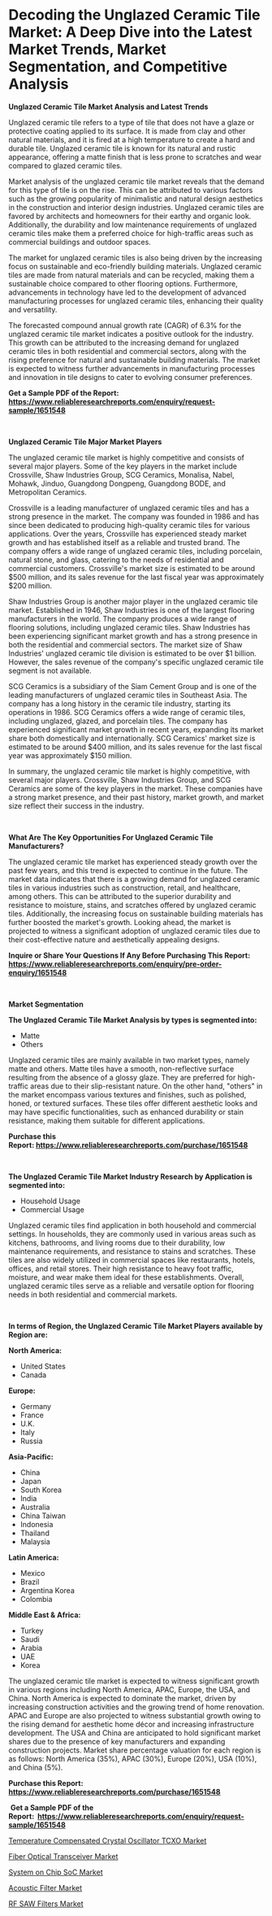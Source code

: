<p><h1>Decoding the Unglazed Ceramic Tile Market: A Deep Dive into the Latest Market Trends, Market Segmentation, and Competitive Analysis</h1></p><p><strong>Unglazed Ceramic Tile Market Analysis and Latest Trends</strong></p>
<p><p>Unglazed ceramic tile refers to a type of tile that does not have a glaze or protective coating applied to its surface. It is made from clay and other natural materials, and it is fired at a high temperature to create a hard and durable tile. Unglazed ceramic tile is known for its natural and rustic appearance, offering a matte finish that is less prone to scratches and wear compared to glazed ceramic tiles.</p><p>Market analysis of the unglazed ceramic tile market reveals that the demand for this type of tile is on the rise. This can be attributed to various factors such as the growing popularity of minimalistic and natural design aesthetics in the construction and interior design industries. Unglazed ceramic tiles are favored by architects and homeowners for their earthy and organic look. Additionally, the durability and low maintenance requirements of unglazed ceramic tiles make them a preferred choice for high-traffic areas such as commercial buildings and outdoor spaces.</p><p>The market for unglazed ceramic tiles is also being driven by the increasing focus on sustainable and eco-friendly building materials. Unglazed ceramic tiles are made from natural materials and can be recycled, making them a sustainable choice compared to other flooring options. Furthermore, advancements in technology have led to the development of advanced manufacturing processes for unglazed ceramic tiles, enhancing their quality and versatility.</p><p>The forecasted compound annual growth rate (CAGR) of 6.3% for the unglazed ceramic tile market indicates a positive outlook for the industry. This growth can be attributed to the increasing demand for unglazed ceramic tiles in both residential and commercial sectors, along with the rising preference for natural and sustainable building materials. The market is expected to witness further advancements in manufacturing processes and innovation in tile designs to cater to evolving consumer preferences.</p></p>
<p><strong>Get a Sample PDF of the Report:&nbsp; <a href="https://www.reliableresearchreports.com/enquiry/request-sample/1651548">https://www.reliableresearchreports.com/enquiry/request-sample/1651548</a></strong></p>
<p>&nbsp;</p>
<p><strong>Unglazed Ceramic Tile Major Market Players</strong></p>
<p><p>The unglazed ceramic tile market is highly competitive and consists of several major players. Some of the key players in the market include Crossville, Shaw Industries Group, SCG Ceramics, Monalisa, Nabel, Mohawk, Jinduo, Guangdong Dongpeng, Guangdong BODE, and Metropolitan Ceramics.</p><p>Crossville is a leading manufacturer of unglazed ceramic tiles and has a strong presence in the market. The company was founded in 1986 and has since been dedicated to producing high-quality ceramic tiles for various applications. Over the years, Crossville has experienced steady market growth and has established itself as a reliable and trusted brand. The company offers a wide range of unglazed ceramic tiles, including porcelain, natural stone, and glass, catering to the needs of residential and commercial customers. Crossville's market size is estimated to be around $500 million, and its sales revenue for the last fiscal year was approximately $200 million.</p><p>Shaw Industries Group is another major player in the unglazed ceramic tile market. Established in 1946, Shaw Industries is one of the largest flooring manufacturers in the world. The company produces a wide range of flooring solutions, including unglazed ceramic tiles. Shaw Industries has been experiencing significant market growth and has a strong presence in both the residential and commercial sectors. The market size of Shaw Industries' unglazed ceramic tile division is estimated to be over $1 billion. However, the sales revenue of the company's specific unglazed ceramic tile segment is not available.</p><p>SCG Ceramics is a subsidiary of the Siam Cement Group and is one of the leading manufacturers of unglazed ceramic tiles in Southeast Asia. The company has a long history in the ceramic tile industry, starting its operations in 1986. SCG Ceramics offers a wide range of ceramic tiles, including unglazed, glazed, and porcelain tiles. The company has experienced significant market growth in recent years, expanding its market share both domestically and internationally. SCG Ceramics' market size is estimated to be around $400 million, and its sales revenue for the last fiscal year was approximately $150 million.</p><p>In summary, the unglazed ceramic tile market is highly competitive, with several major players. Crossville, Shaw Industries Group, and SCG Ceramics are some of the key players in the market. These companies have a strong market presence, and their past history, market growth, and market size reflect their success in the industry.</p></p>
<p>&nbsp;</p>
<p><strong>What Are The Key Opportunities For Unglazed Ceramic Tile Manufacturers?</strong></p>
<p><p>The unglazed ceramic tile market has experienced steady growth over the past few years, and this trend is expected to continue in the future. The market data indicates that there is a growing demand for unglazed ceramic tiles in various industries such as construction, retail, and healthcare, among others. This can be attributed to the superior durability and resistance to moisture, stains, and scratches offered by unglazed ceramic tiles. Additionally, the increasing focus on sustainable building materials has further boosted the market's growth. Looking ahead, the market is projected to witness a significant adoption of unglazed ceramic tiles due to their cost-effective nature and aesthetically appealing designs.</p></p>
<p><strong>Inquire or Share Your Questions If Any Before Purchasing This Report: <a href="https://www.reliableresearchreports.com/enquiry/pre-order-enquiry/1651548">https://www.reliableresearchreports.com/enquiry/pre-order-enquiry/1651548</a></strong></p>
<p>&nbsp;</p>
<p><strong>Market Segmentation</strong></p>
<p><strong>The Unglazed Ceramic Tile Market Analysis by types is segmented into:</strong></p>
<p><ul><li>Matte</li><li>Others</li></ul></p>
<p><p>Unglazed ceramic tiles are mainly available in two market types, namely matte and others. Matte tiles have a smooth, non-reflective surface resulting from the absence of a glossy glaze. They are preferred for high-traffic areas due to their slip-resistant nature. On the other hand, "others" in the market encompass various textures and finishes, such as polished, honed, or textured surfaces. These tiles offer different aesthetic looks and may have specific functionalities, such as enhanced durability or stain resistance, making them suitable for different applications.</p></p>
<p><strong>Purchase this Report:&nbsp;<a href="https://www.reliableresearchreports.com/purchase/1651548">https://www.reliableresearchreports.com/purchase/1651548</a></strong></p>
<p>&nbsp;</p>
<p><strong>The Unglazed Ceramic Tile Market Industry Research by Application is segmented into:</strong></p>
<p><ul><li>Household Usage</li><li>Commercial Usage</li></ul></p>
<p><p>Unglazed ceramic tiles find application in both household and commercial settings. In households, they are commonly used in various areas such as kitchens, bathrooms, and living rooms due to their durability, low maintenance requirements, and resistance to stains and scratches. These tiles are also widely utilized in commercial spaces like restaurants, hotels, offices, and retail stores. Their high resistance to heavy foot traffic, moisture, and wear make them ideal for these establishments. Overall, unglazed ceramic tiles serve as a reliable and versatile option for flooring needs in both residential and commercial markets.</p></p>
<p>&nbsp;</p>
<p><strong>In terms of Region, the Unglazed Ceramic Tile Market Players available by Region are:</strong></p>
<p>
    <p> <strong> North America: </strong>
        <ul>
            <li>United States</li>
            <li>Canada</li>
        </ul>
        </p> 
    <p> <strong> Europe: </strong>
        <ul>
            <li>Germany</li>
            <li>France</li>
            <li>U.K.</li>
            <li>Italy</li>
            <li>Russia</li>
        </ul>
        </p> 
    <p> <strong> Asia-Pacific: </strong>
        <ul>
            <li>China</li>
            <li>Japan</li>
            <li>South Korea</li>
            <li>India</li>
            <li>Australia</li>
            <li>China Taiwan</li>
            <li>Indonesia</li>
            <li>Thailand</li>
            <li>Malaysia</li>
        </ul>
        </p> 
    <p> <strong> Latin America: </strong>
        <ul>
            <li>Mexico</li>
            <li>Brazil</li>
            <li>Argentina Korea</li>
            <li>Colombia</li>
        </ul>
        </p> 
    <p> <strong> Middle East & Africa: </strong>
        <ul>
            <li>Turkey</li>
            <li>Saudi</li>
            <li>Arabia</li>
            <li>UAE</li>
            <li>Korea</li>
        </ul>
    </p>
    </p>
<p><p>The unglazed ceramic tile market is expected to witness significant growth in various regions including North America, APAC, Europe, the USA, and China. North America is expected to dominate the market, driven by increasing construction activities and the growing trend of home renovation. APAC and Europe are also projected to witness substantial growth owing to the rising demand for aesthetic home décor and increasing infrastructure development. The USA and China are anticipated to hold significant market shares due to the presence of key manufacturers and expanding construction projects. Market share percentage valuation for each region is as follows: North America (35%), APAC (30%), Europe (20%), USA (10%), and China (5%).</p></p>
<p><strong>Purchase this Report: <a href="https://www.reliableresearchreports.com/purchase/1651548">https://www.reliableresearchreports.com/purchase/1651548</a></strong></p>
<p>&nbsp;<strong>Get a Sample PDF of the Report:&nbsp;&nbsp;<a href="https://www.reliableresearchreports.com/enquiry/request-sample/1651548">https://www.reliableresearchreports.com/enquiry/request-sample/1651548</a></strong></p>
<p><strong></strong></p>
<p><p><a href="https://medium.com/@eltaroberts2662/temperature-compensated-crystal-oscillator-tcxo-market-insights-into-market-cagr-market-trends-05105ab78c33">Temperature Compensated Crystal Oscillator TCXO Market</a></p><p><a href="https://medium.com/@soloncarter2662/fiber-optical-transceiver-market-report-reveals-the-latest-trends-and-growth-opportunities-of-this-82dd7d3faeed">Fiber Optical Transceiver Market</a></p><p><a href="https://medium.com/@lottierunte2662/system-on-chip-soc-market-size-cagr-trends-2024-2030-cde31aad6572">System on Chip SoC Market</a></p><p><a href="https://medium.com/@charityrice2662/acoustic-filter-market-insights-into-market-cagr-market-trends-and-growth-strategies-519bbfa972e5">Acoustic Filter Market</a></p><p><a href="https://medium.com/@samirmayert107/rf-saw-filters-market-comprehensive-assessment-by-type-application-and-geography-3408d9d72587">RF SAW Filters Market</a></p></p>